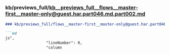 ### kb/previews_full/kb__previews_full__flows__master-first__master-only@guest.har.part046.md.part002.md

```md
### kb/previews_full/flows__master-first__master-only@guest.har.part046.md (part 002)

```md
js",
                  "lineNumber": 0,
                  "column
```

```

```
